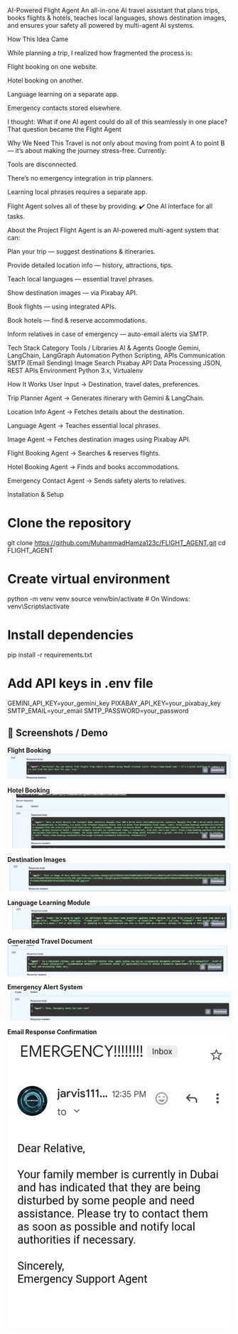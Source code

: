 AI-Powered Flight Agent
An all-in-one AI travel assistant that plans trips, books flights & hotels, teaches local languages, shows destination images, and ensures your safety all powered by multi-agent AI systems.

How This Idea Came

While planning a trip, I realized how fragmented the process is:

Flight booking on one website.

Hotel booking on another.

Language learning on a separate app.

Emergency contacts stored elsewhere.

I thought: What if one AI agent could do all of this seamlessly in one place?
That question became the Flight Agent

Why We Need This
Travel is not only about moving from point A to point B — it’s about making the journey stress-free.
Currently:

Tools are disconnected.

There’s no emergency integration in trip planners.

Learning local phrases requires a separate app.

Flight Agent solves all of these by providing:
✔️ One AI interface for all tasks.

 About the Project
Flight Agent is an AI-powered multi-agent system that can:

Plan your trip — suggest destinations & itineraries.

Provide detailed location info — history, attractions, tips.

Teach local languages — essential travel phrases.

Show destination images — via Pixabay API.

Book flights — using integrated APIs.

Book hotels — find & reserve accommodations.

Inform relatives in case of emergency — auto-email alerts via SMTP.


Tech Stack
Category	Tools / Libraries
AI & Agents	Google Gemini, LangChain, LangGraph
Automation	Python Scripting, APIs
Communication	SMTP (Email Sending)
Image Search	Pixabay API
Data Processing	JSON, REST APIs
Environment	Python 3.x, Virtualenv

 How It Works
User Input → Destination, travel dates, preferences.

Trip Planner Agent → Generates itinerary with Gemini & LangChain.

Location Info Agent → Fetches details about the destination.

Language Agent → Teaches essential local phrases.

Image Agent → Fetches destination images using Pixabay API.

Flight Booking Agent → Searches & reserves flights.

Hotel Booking Agent → Finds and books accommodations.

Emergency Contact Agent → Sends safety alerts to relatives.

 Installation & Setup

# Clone the repository
git clone https://github.com/MuhammadHamza123c/FLIGHT_AGENT.git
cd FLIGHT_AGENT

# Create virtual environment
python -m venv venv
source venv/bin/activate   # On Windows: venv\Scripts\activate

# Install dependencies
pip install -r requirements.txt

# Add API keys in .env file
GEMINI_API_KEY=your_gemini_key
PIXABAY_API_KEY=your_pixabay_key
SMTP_EMAIL=your_email
SMTP_PASSWORD=your_password


## 📸 Screenshots / Demo

**Flight Booking**  
![Flight Booking](flight_agent/flight.png)  



**Hotel Booking**  
![Hotel Booking](flight_agent/book_hotel.png)  



**Destination Images**  
![Destination Images](flight_agent/images.png)  



**Language Learning Module**  
![Language Learning](flight_agent/language.png)  




**Generated Travel Document**  
![Generated Document](flight_agent/document.png)  




**Emergency Alert System**  
![Emergency Alert](flight_agent/emergency.png)  




**Email Response Confirmation**  
![Email Response](flight_agent/email_response.jpg)  
